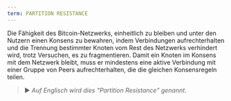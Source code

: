 ```yaml
---
term: PARTITION RESISTANCE
---
```


Die Fähigkeit des Bitcoin-Netzwerks, einheitlich zu bleiben und unter den Nutzern einen Konsens zu bewahren, indem Verbindungen aufrechterhalten und die Trennung bestimmter Knoten vom Rest des Netzwerks verhindert wird, trotz Versuchen, es zu fragmentieren. Damit ein Knoten im Konsens mit dem Netzwerk bleibt, muss er mindestens eine aktive Verbindung mit einer Gruppe von Peers aufrechterhalten, die die gleichen Konsensregeln teilen.

> ► *Auf Englisch wird dies "Partition Resistance" genannt.*